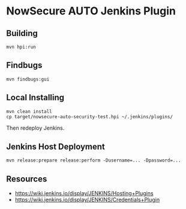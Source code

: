 # NowSecure AUTO Jenkins Plugin

## Building
```
mvn hpi:run
```

## Findbugs
```
mvn findbugs:gui
```

## Local Installing
```
mvn clean install
cp target/nowsecure-auto-security-test.hpi ~/.jenkins/plugins/
```
Then redeploy Jenkins.

## Jenkins Host Deployment
```
mvn release:prepare release:perform -Dusername=... -Dpassword=...
```

## Resources
- https://wiki.jenkins.io/display/JENKINS/Hosting+Plugins
- https://wiki.jenkins.io/display/JENKINS/Credentials+Plugin

